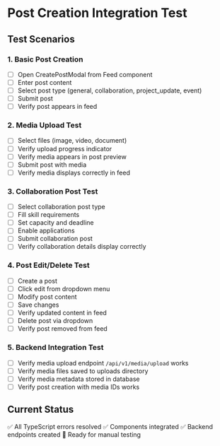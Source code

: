 # Post Creation Integration Test

## Test Scenarios

### 1. Basic Post Creation
- [ ] Open CreatePostModal from Feed component
- [ ] Enter post content
- [ ] Select post type (general, collaboration, project_update, event)
- [ ] Submit post
- [ ] Verify post appears in feed

### 2. Media Upload Test
- [ ] Select files (image, video, document)
- [ ] Verify upload progress indicator
- [ ] Verify media appears in post preview
- [ ] Submit post with media
- [ ] Verify media displays correctly in feed

### 3. Collaboration Post Test
- [ ] Select collaboration post type
- [ ] Fill skill requirements
- [ ] Set capacity and deadline
- [ ] Enable applications
- [ ] Submit collaboration post
- [ ] Verify collaboration details display correctly

### 4. Post Edit/Delete Test
- [ ] Create a post
- [ ] Click edit from dropdown menu
- [ ] Modify post content
- [ ] Save changes
- [ ] Verify updated content in feed
- [ ] Delete post via dropdown
- [ ] Verify post removed from feed

### 5. Backend Integration Test
- [ ] Verify media upload endpoint `/api/v1/media/upload` works
- [ ] Verify media files saved to uploads directory
- [ ] Verify media metadata stored in database
- [ ] Verify post creation with media IDs works

## Current Status
✅ All TypeScript errors resolved
✅ Components integrated
✅ Backend endpoints created
🔄 Ready for manual testing

